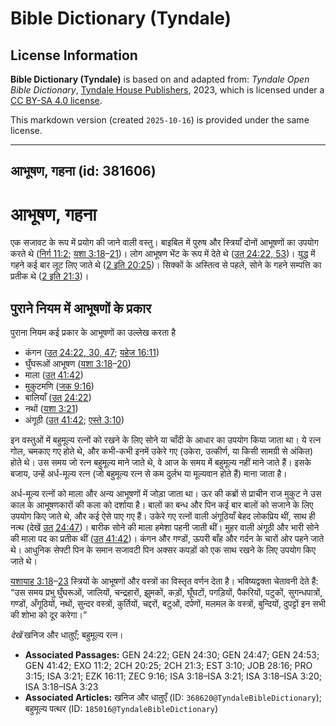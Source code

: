 # Bible Dictionary (Tyndale)

## License Information

**Bible Dictionary (Tyndale)** is based on and adapted from: _Tyndale Open Bible Dictionary_, [Tyndale House Publishers](https://tyndaleopenresources.com/), 2023, which is licensed under a [CC BY-SA 4.0 license](https://creativecommons.org/licenses/by-sa/4.0/legalcode.en).

This markdown version (created `2025-10-16`) is provided under the same license.



--------------------------------

## आभूषण, गहना (id: 381606)

आभूषण, गहना
===========

एक सजावट के रूप में प्रयोग की जाने वाली वस्तु। बाइबिल में पुरुष और स्त्रियाँ दोनों आभूषणों का उपयोग करते थे ([निर्ग 11:2](https://ref.ly/Exod11:2); [यशा 3:18](https://ref.ly/Isa3:18-Isa3:21)–[21](https://ref.ly/Isa3:18-Isa3:21))। लोग आभूषण भेंट के रूप में देते थे ([उत् 24:22, 53](https://ref.ly/Gen24:22,Gen24:53))। युद्ध में गहने कई बार लूट लिए जाते थे ([2 इति 20:25](https://ref.ly/2Chr20:25))। सिक्कों के अस्तित्व से पहले, सोने के गहने सम्पत्ति का प्रतीक थे ([2 इति 21:3](https://ref.ly/2Chr21:3))।

पुराने नियम में आभूषणों के प्रकार
---------------------------------

पुराना नियम कई प्रकार के आभूषणों का उल्लेख करता है

* कंगन ([उत् 24:22, 30, 47](https://ref.ly/Gen24:22,Gen24:30,Gen24:47); [यहेज 16:11](https://ref.ly/Ezek16:11))
* घुँघरूओं आभूषण ([यशा 3:18](https://ref.ly/Isa3:18-Isa3:20)–[20](https://ref.ly/Isa3:18-Isa3:20))
* माला ([उत् 41:42](https://ref.ly/Gen41:42))
* मुकुटमणि ([जक 9:16](https://ref.ly/Zech9:16))
* बालियाँ ([उत् 24:22](https://ref.ly/Gen24:22))
* नथों ([यशा 3:21](https://ref.ly/Isa3:21))
* अंगूठी ([उत् 41:42](https://ref.ly/Gen41:42); [एस्ते 3:10](https://ref.ly/Esth3:10))

इन वस्तुओं में बहुमूल्य रत्नों को रखने के लिए सोने या चाँदी के आधार का उपयोग किया जाता था। ये रत्न गोल, चमकाए गए होते थे, और कभी\-कभी इनमें उकेरे गए (उकेरा, उत्कीर्ण, या किसी सामग्री से अंकित) होते थे। उस समय जो रत्न बहुमूल्य माने जाते थे, वे आज के समय में बहुमूल्य नहीं माने जाते हैं। इसके बजाय, उन्हें अर्ध\-मूल्य रत्न (जो बहुमूल्य रत्न से कम दुर्लभ या मूल्यवान होते हैं) माना जाता है।

अर्ध\-मूल्य रत्नों को माला और अन्य आभूषणों में जोड़ा जाता था। ऊर की कब्रों से प्राचीन राज मुकुट ने उस काल के आभूषणकारों की कला को दर्शाया है। बालों का बन्ध और पिन कई बार बालों को सजाने के लिए उपयोग किए जाते थे, और कई ऐसे पाए गए हैं। उकेरे गए रत्नों वाली अंगूठियाँ बेहद लोकप्रिय थीं, साथ ही नत्थ (देखें [उत् 24:47](https://ref.ly/Gen24:47))। बारीक सोने की माला हमेशा पहनी जाती थीं। मुहर वाली अंगूठी और भारी सोने की माला पद का प्रतीक थीं ([उत् 41:42](https://ref.ly/Gen41:42))। कंगन और गण्डों, ऊपरी बाँह और गर्दन के चारों ओर पहने जाते थे। आधुनिक सेफ्टी पिन के समान सजावटी पिन अक्सर कपड़ों को एक साथ रखने के लिए उपयोग किए जाते थे।

[यशायाह 3:18](https://ref.ly/Isa3:18-Isa3:23)–[23](https://ref.ly/Isa3:18-Isa3:23) स्त्रियों के आभूषणों और वस्त्रों का विस्तृत वर्णन देता है। भविष्यद्वक्ता चेतावनी देते हैं: “उस समय प्रभु घुँघरूओं, जालियों, चन्द्रहारों, झुमकों, कड़ों, घूँघटों, पगड़ियों, पैकरियों, पटुकों, सुगन्धपात्रों, गण्डों, अँगूठियों, नथों, सुन्दर वस्त्रों, कुर्तियों, चद्दरों, बटुओं, दर्पणों, मलमल के वस्त्रों, बुन्दियों, दुपट्टों इन सभी की शोभा को दूर करेगा।”

*देखें* खनिज और धातुएँ; बहुमूल्य रत्न।

* **Associated Passages:** GEN 24:22; GEN 24:30; GEN 24:47; GEN 24:53; GEN 41:42; EXO 11:2; 2CH 20:25; 2CH 21:3; EST 3:10; JOB 28:16; PRO 3:15; ISA 3:21; EZK 16:11; ZEC 9:16; ISA 3:18–ISA 3:21; ISA 3:18–ISA 3:20; ISA 3:18–ISA 3:23
* **Associated Articles:** खनिज और धातुएँ (ID: `368620@TyndaleBibleDictionary`); बहुमूल्य पत्थर (ID: `185016@TyndaleBibleDictionary`)

